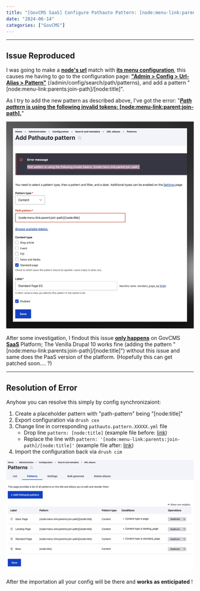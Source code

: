 ```yaml
---
title: "[GovCMS SaaS] Configure Pathauto Pattern: [node:menu-link:parents:join-path]/[node:title]"
date: "2024-06-14"
categories: ["GovCMS"]
---
```





---
## Issue Reproduced

I was going to make a **<u>node's url</u>** match with **<u>its menu configuration</u>**, this causes me having to go to the configuration page:  **<u>"Admin > Config > Url-Alias > Pattern"</u>** (/admin/config/search/path/patterns), and add a pattern "[node:menu-link:parents:join-path]/[node:title]". 

As I try to add the new pattern as described above, I've got the error: "**<u>*Path pattern* is using the following invalid tokens: [node:menu-link:parent:join-path].</u>**"

![2024-06-14T114816](2024-06-14T114816.jpg)

After some investigation, I findout this issue **<u>only happens</u>** on GovCMS **<u>SaaS</u>** Platform; The Venilla Drupal 10 works fine (adding the pattern "[node:menu-link:parents:join-path]/[node:title]") without this issue and same does the PaaS version of the platform. (Hopefully this can get patched soon.... ?)



---
## Resolution of Error

Anyhow you can resolve this simply by config synchronizaiont:

1.   Create a placeholder pattern with "path-pattern" being "[node:title]" 
2.   Export configuration via `drush cex`
3.   Change line in corresponding `pathauto.pattern.XXXXX.yml` file
     -   Drop line `pattern: [node:title]` (example file before: [link](./pathauto.pattern.example_pattern_before.yml))
     -   Replace the line with `pattern: '[node:menu-link:parents:join-path]/[node:title]'` (example file after: [link](./pathauto.pattern.example_pattern_after.yml))
4.   Import the configuration back via `drush cim`

![2024-06-14T115733](2024-06-14T115733.jpg)

After the importation all your config will be there and **works as enticipated** !



